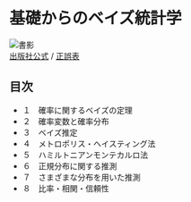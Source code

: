 # 基礎からのベイズ統計学
![書影](https://www.asakura.co.jp/goods_img/111971.jpg)  
[出版社公式](https://www.asakura.co.jp/books/isbn/978-4-254-12212-1/) /
[正誤表](http://www.waseda.jp/sem-toyoda-lab/backbook/seigo.pdf)  

## 目次
- １　確率に関するベイズの定理
- ２　確率変数と確率分布
- ３　ベイズ推定
- ４　メトロポリス・ヘイスティング法
- ５　ハミルトニアンモンテカルロ法
- ６　正規分布に関する推測
- ７　さまざまな分布を用いた推測
- ８　比率・相関・信頼性
